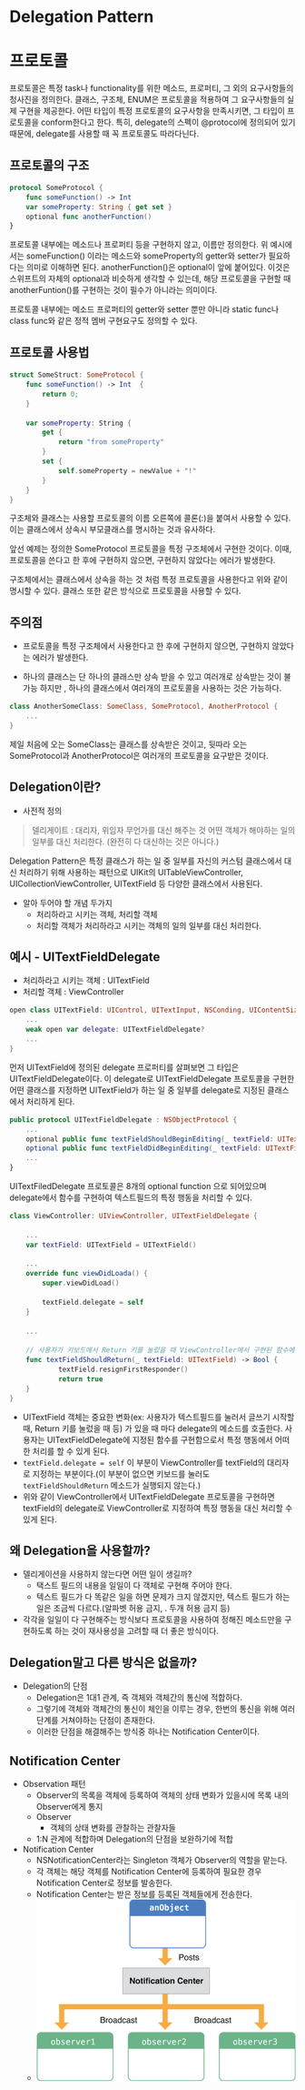 # Delegation Pattern
# 프로토콜

프로토콜은 특정 task나 functionality를 위한 메소드, 프로퍼티, 그 외의 요구사항들의 청사진을 정의한다.
클래스, 구조체, ENUM은 프로토콜을 적용하여 그 요구사항들의 실제 구현을 제공한다.
어떤 타입이 특정 프로토콜의 요구사항을 만족시키면, 그 타입이 프로토콜을 conform한다고 한다.
특히, delegate의 스펙이 @protocol에 정의되어 있기 때문에, delegate를 사용할 때 꼭 프로토콜도 따라다닌다.

## 프로토콜의 구조

```swift
protocol SomeProtocol {
    func someFunction() -> Int
    var someProperty: String { get set }
    optional func anotherFunction()
}
```

프로토콜 내부에는 메소드나 프로퍼티 등을 구현하지 않고, 이름만 정의한다.
위 예시에서는 someFunction() 이라는 메소드와 someProperty의 getter와 setter가 필요하다는 의미로 이해하면 된다.
anotherFunction()은 optional이 앞에 붙어있다. 이것은 스위프트의 자체의 optional과 비슷하게 생각할 수 있는데,
해당 프로토콜을 구현할 때 anotherFuntion()를 구현하는 것이 필수가 아니라는 의미이다.

프로토콜 내부에는 메소드 프로퍼티의 getter와 setter 뿐만 아니라 static func나 class func와 같은
정적 멤버 구현요구도 정의할 수 있다.

## 프로토콜 사용법

```swift
struct SomeStruct: SomeProtocol {
    func someFunction() -> Int  {
        return 0;
    }

    var someProperty: String {
        get {
            return "from someProperty"
        }
        set {
            self.someProperty = newValue + "!"
        }
    }
}
```

구조체와 클래스는 사용할 프로토콜의 이름 오른쪽에 콜론(:)을 붙여서 사용할 수 있다.
이는 클래스에서 상속시 부모클래스를 명시하는 것과 유사하다.

앞선 예제는 정의한 SomeProtocol 프로토콜을 특정 구조체에서 구현한 것이다.
이때, 프로토콜을 쓴다고 한 후에 구현하지 않으면, 구현하지 않았다는 에러가 발생한다.

구조체에서는 클래스에서 상속을 하는 것 처럼 특정 프로토콜을 사용한다고 위와 같이 명시할 수 있다.
클래스 또한 같은 방식으로 프로토콜을 사용할 수 있다.

## 주의점

 * 프로토콜을 특정 구조체에서 사용한다고 한 후에 구현하지 않으면, 구현하지 않았다는 에러가 발생한다.

 * 하나의 클래스는 단 하나의 클래스만 상속 받을 수 있고 여러개로 상속받는 것이 불가능 하지만
 , 하나의 클래스에서 여러개의 프로토콜을 사용하는 것은 가능하다.
```swift
class AnotherSomeClass: SomeClass, SomeProtocol, AnotherProtocol {
    ...
}
```

제일 처음에 오는 SomeClass는 클래스를 상속받은 것이고,
뒷따라 오는 SomeProtocol과 AnotherProtocol은 여러개의 프로토콜을 요구받은 것이다.


## Delegation이란?
- 사전적 정의
> 델리게이트 : 대리자, 위임자
무언가를 대신 해주는 것
어떤 객체가 해야하는 일의 일부를 대신 처리한다.
(완전히 다 대신하는 것은 아니다.)


Delegation Pattern은 특정 클래스가 하는 일 중 일부를 자신의 커스텀 클래스에서 대신 처리하기 위해 사용하는 패턴으로 UIKit의 UITableViewController, UICollectionViewController, UITextField 등 다양한 클래스에서 사용된다.

- 알아 두어야 할 개념 두가지
    - 처리하라고 시키는 객체, 처리할 객체
    - 처리할 객체가 처리하라고 시키는 객체의 일의 일부를 대신 처리한다.


## 예시 - UITextFieldDelegate
- 처리하라고 시키는 객체 : UITextField
- 처리할 객체 : ViewController

```swift
open class UITextField: UIControl, UITextInput, NSConding, UIContentSizeCategoryAdjusting {
	...
	weak open var delegate: UITextFieldDelegate?
	...
}
```

먼저 UITextField에 정의된 delegate 프로퍼티를 살펴보면 그 타입은 UITextFieldDelegate이다. 이 delegate로 UITextFieldDelegate 프로토콜을 구현한 어떤 클래스를 지정하면 UITextField가 하는 일 중 일부를 delegate로 지정된 클래스에서 처리하게 된다.

```swift
public protocol UITextFieldDelegate : NSObjectProtocol {
	...
	optional public func textFieldShouldBeginEditing(_ textField: UITextField) -> Bool
	optional public func textFieldDidBeginEditing(_ textField: UITextField)
	...
}
```

UITextFiledDelegate 프로토콜은 8개의 optional function 으로 되어있으며 delegate에서 함수를 구현하여 텍스트필드의 특정 행동을 처리할 수 있다.

```swift
class ViewController: UIViewController, UITextFieldDelegate {

	...
	var textField: UITextField = UITextField()

	...
	override func viewDidLoada() {
		super.viewDidLoad()

		textField.delegate = self
	}

	...

	// 사용자가 키보드에서 Return 키를 눌렀을 때 ViewController에서 구현된 함수에서 처리
	func textFieldShouldReturn(_ textField: UITextField) -> Bool {
            textField.resignFirstResponder()
            return true
	}
}
```

- UITextField 객체는 중요한 변화(ex: 사용자가 텍스트필드를 눌러서 글쓰기 시작할 때, Return 키를 눌렀을 때 등) 가 있을 때 마다 delegate의 메소드를 호출한다. 사용자는 UITextFieldDelegate에 지정된 함수를 구현함으로서 특정 행동에서 어떠한 처리를 할 수 있게 된다.
- `textField.delegate = self` 이 부분이 ViewController를 textField의 대리자로 지정하는 부분이다.(이 부분이 없으면 키보드를 눌러도 `textFieldShouldReturn` 메소드가 실행되지 않는다.)
- 위와 같이 ViewController에서 UITextFieldDelegate 프로토콜을 구현하면 textField의 delegate로 ViewController로 지정하여 특정 행동을 대신 처리할 수 있게 된다.

## 왜 Delegation을 사용할까?

- 델리게이션을 사용하지 않는다면 어떤 일이 생길까?
    - 택스트 필드의 내용을 일일이 다 객체로 구현해 주어야 한다.
    - 텍스트 필드가 다 똑같은 일을 하면 문제가 크지 않겠지만, 텍스트 필드가 하는 일은 조금씩 다르다.(알파벳 허용 금지, . 두개 허용 금지 등)
- 각각을 일일이 다 구현해주는 방식보다 프로토콜을 사용하여 정해진 메소드만을 구현하도록 하는 것이 재사용성을 고려할 때 더 좋은 방식이다.  

## Delegation말고 다른 방식은 없을까?

- Delegation의 단점
    - Delegation은 1대1 관계, 즉 객체와 객체간의 통신에 적합하다.
    - 그렇기에 객체와 객체간의 통신이 체인을 이루는 경우, 한번의 통신을 위해 여러 단계를 거쳐야하는 단점이 존재한다.
    - 이러한 단점을 해결해주는 방식중 하나는 Notification Center이다.

## Notification Center

- Observation 패턴
    - Observer의 목록을 객체에 등록하여 객체의 상태 변화가 있을시에 목록 내의 Observer에게 통지
    - Observer
        - 객체의 상태 변화를 관찰하는 관찰자들
    - 1:N 관계에 적합하며 Delegation의 단점을 보완하기에 적합
- Notification Center
    - NSNotificationCenter라는 Singleton 객체가 Observer의 역할을 맡는다.
    - 각 객체는 해당 객체를 Notification Center에 등록하여 필요한 경우 Notification Center로 정보를 발송한다.
    - Notification Center는 받은 정보를 등록된 객체들에게 전송한다.
    - ![Notification Center](img/Notification_Center.png "Notification Center")
